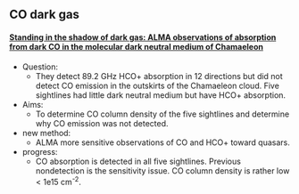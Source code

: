 ## CO dark gas

#### [Standing in the shadow of dark gas: ALMA observations of absorption from dark CO in the molecular dark neutral medium of Chamaeleon](https://ui.adsabs.harvard.edu/abs/2019A%26A...627A..95L/abstract)
- Question: 
	- They detect 89.2 GHz HCO+ absorption in 12 directions but did not detect CO emission in the outskirts of the Chamaeleon cloud. Five sightlines had little dark neutral medium but have HCO+ absorption. 
- Aims: 
	- To determine CO column density of the five sightlines and determine why CO emission was not detected.
- new method: 
	- ALMA more sensitive observations of CO and HCO+ toward quasars.
- progress: 
	- CO absorption is detected in all five sightlines. Previous nondetection is the sensitivity issue. CO column density is rather low < 1e15 cm<sup>-2</sup>.  

